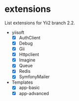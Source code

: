 # extensions

List extensions for Yii2 branch 2.2.

- yiisoft
    - [x] AuthClient
    - [x] Debug
    - [x] Gii
    - [x] Httpclient
    - [x] Imagine
    - [x] Queue
    - [x] Redis
    - [x] SymfonyMailer

- Templates
    - [x] app-basic
    - [x] app-advanced
